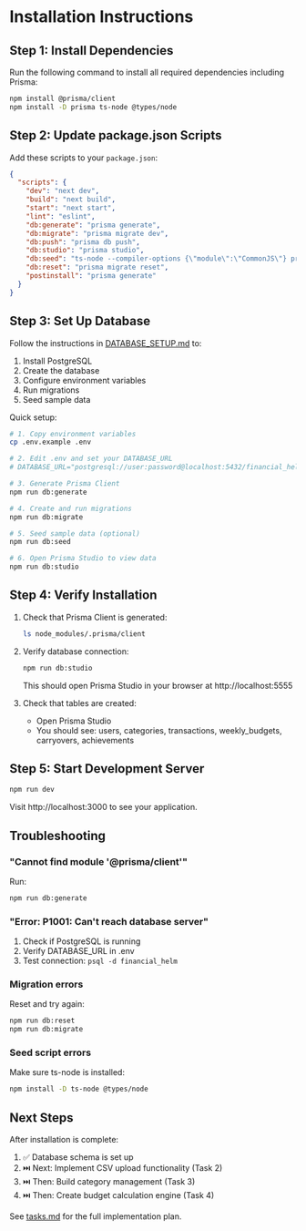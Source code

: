 # Installation Instructions

## Step 1: Install Dependencies

Run the following command to install all required dependencies including Prisma:

```bash
npm install @prisma/client
npm install -D prisma ts-node @types/node
```

## Step 2: Update package.json Scripts

Add these scripts to your `package.json`:

```json
{
  "scripts": {
    "dev": "next dev",
    "build": "next build",
    "start": "next start",
    "lint": "eslint",
    "db:generate": "prisma generate",
    "db:migrate": "prisma migrate dev",
    "db:push": "prisma db push",
    "db:studio": "prisma studio",
    "db:seed": "ts-node --compiler-options {\"module\":\"CommonJS\"} prisma/seed.ts",
    "db:reset": "prisma migrate reset",
    "postinstall": "prisma generate"
  }
}
```

## Step 3: Set Up Database

Follow the instructions in [DATABASE_SETUP.md](./DATABASE_SETUP.md) to:

1. Install PostgreSQL
2. Create the database
3. Configure environment variables
4. Run migrations
5. Seed sample data

Quick setup:

```bash
# 1. Copy environment variables
cp .env.example .env

# 2. Edit .env and set your DATABASE_URL
# DATABASE_URL="postgresql://user:password@localhost:5432/financial_helm"

# 3. Generate Prisma Client
npm run db:generate

# 4. Create and run migrations
npm run db:migrate

# 5. Seed sample data (optional)
npm run db:seed

# 6. Open Prisma Studio to view data
npm run db:studio
```

## Step 4: Verify Installation

1. Check that Prisma Client is generated:
   ```bash
   ls node_modules/.prisma/client
   ```

2. Verify database connection:
   ```bash
   npm run db:studio
   ```
   This should open Prisma Studio in your browser at http://localhost:5555

3. Check that tables are created:
   - Open Prisma Studio
   - You should see: users, categories, transactions, weekly_budgets, carryovers, achievements

## Step 5: Start Development Server

```bash
npm run dev
```

Visit http://localhost:3000 to see your application.

## Troubleshooting

### "Cannot find module '@prisma/client'"

Run:
```bash
npm run db:generate
```

### "Error: P1001: Can't reach database server"

1. Check if PostgreSQL is running
2. Verify DATABASE_URL in .env
3. Test connection: `psql -d financial_helm`

### Migration errors

Reset and try again:
```bash
npm run db:reset
npm run db:migrate
```

### Seed script errors

Make sure ts-node is installed:
```bash
npm install -D ts-node @types/node
```

## Next Steps

After installation is complete:

1. ✅ Database schema is set up
2. ⏭️ Next: Implement CSV upload functionality (Task 2)
3. ⏭️ Then: Build category management (Task 3)
4. ⏭️ Then: Create budget calculation engine (Task 4)

See [tasks.md](./.kiro/specs/smart-weekly-budget-coach/tasks.md) for the full implementation plan.
